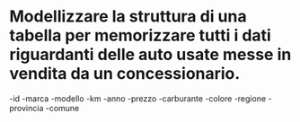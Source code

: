 # Modellizzare la struttura di una tabella per memorizzare tutti i dati riguardanti delle auto usate messe in vendita da un concessionario.

-id
-marca
-modello
-km
-anno
-prezzo
-carburante
-colore
-regione
-provincia
-comune